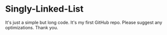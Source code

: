 # Singly-Linked-List
It's just a simple but long code.
It's my first GitHub repo.
Please suggest any optimizations.
Thank you.
